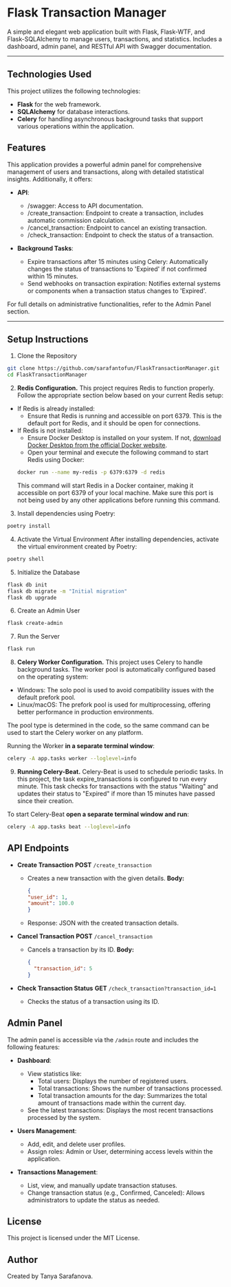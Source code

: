 # Flask Transaction Manager

A simple and elegant web application built with Flask, Flask-WTF, and Flask-SQLAlchemy to manage users, transactions, and statistics. Includes a dashboard, admin panel, and RESTful API with Swagger documentation.

---

## Technologies Used

This project utilizes the following technologies:
- **Flask** for the web framework.
- **SQLAlchemy** for database interactions.
- **Celery** for handling asynchronous background tasks that support various operations within the application.

## Features

This application provides a powerful admin panel for comprehensive management of users and transactions, along with detailed statistical insights. Additionally, it offers:
 
- **API**:
  - /swagger: Access to API documentation.
  - /create_transaction: Endpoint to create a transaction, includes automatic commission calculation.
  - /cancel_transaction: Endpoint to cancel an existing transaction.
  - /check_transaction: Endpoint to check the status of a transaction.  
  
- **Background Tasks**:
  - Expire transactions after 15 minutes using Celery: Automatically changes the status of transactions to 'Expired' if not confirmed within 15 minutes.
  - Send webhooks on transaction expiration: Notifies external systems or components when a transaction status changes to 'Expired'.

For full details on administrative functionalities, refer to the Admin Panel section.

---

## Setup Instructions

1. Clone the Repository
```bash
git clone https://github.com/sarafantofun/FlaskTransactionManager.git
cd FlaskTransactionManager
```

2. **Redis Configuration.** This project requires Redis to function properly. Follow the appropriate section below based on your current Redis setup:
  - If Redis is already installed:
     - Ensure that Redis is running and accessible on port 6379. This is the default port for Redis, and it should be open for connections.
  - If Redis is not installed:
    - Ensure Docker Desktop is installed on your system. If not, [download Docker Desktop from the official Docker website](https://docs.docker.com/desktop/).
    - Open your terminal and execute the following command to start Redis using Docker:
    ```bash
    docker run --name my-redis -p 6379:6379 -d redis
    ```
    This command will start Redis in a Docker container, making it accessible on port 6379 of your local machine. Make sure this port is not being used by any other applications before running this command.

3. Install dependencies using Poetry:
```bash
poetry install
```

4. Activate the Virtual Environment After installing dependencies, activate the virtual environment created by Poetry:
```bash
poetry shell
```

5. Initialize the Database
```bash
flask db init
flask db migrate -m "Initial migration"
flask db upgrade
```

6. Create an Admin User
```bash
flask create-admin
```

7. Run the Server
```bash
flask run
```

8. **Celery Worker Configuration.** This project uses Celery to handle background tasks. The worker pool is automatically configured based on the operating system:

  - Windows: The solo pool is used to avoid compatibility issues with the default prefork pool.
  - Linux/macOS: The prefork pool is used for multiprocessing, offering better performance in production environments.
  
  The pool type is determined in the code, so the same command can be used to start the Celery worker on any platform.
  
  Running the Worker **in a separate terminal window**:
  ```bash
  celery -A app.tasks worker --loglevel=info
  ```

9. **Running Celery-Beat.** Celery-Beat is used to schedule periodic tasks. In this project, the task expire_transactions is configured to run every minute. This task checks for transactions with the status "Waiting" and updates their status to "Expired" if more than 15 minutes have passed since their creation.
  
  To start Celery-Beat **open a separate terminal window and run**:
  ```bash
  celery -A app.tasks beat --loglevel=info
  ```

## API Endpoints

- **Create Transaction**
  **POST** `/create_transaction`
  - Creates a new transaction with the given details.
  **Body:**
    ```json
    {
    "user_id": 1, 
    "amount": 100.0
    }
    ```
  - Response: JSON with the created transaction details.


- **Cancel Transaction**
  **POST** `/cancel_transaction`
  - Cancels a transaction by its ID.
  **Body:**
    ```json
    {
      "transaction_id": 5
    }
    ```


- **Check Transaction Status**
  **GET** `/check_transaction?transaction_id=1`
  - Checks the status of a transaction using its ID.

## Admin Panel

The admin panel is accessible via the `/admin` route and includes the following features:

- **Dashboard**:
  - View statistics like:
    - Total users: Displays the number of registered users.
    - Total transactions: Shows the number of transactions processed.
    - Total transaction amounts for the day: Summarizes the total amount of transactions made within the current day.
  - See the latest transactions: Displays the most recent transactions processed by the system.
  
- **Users Management**:
  - Add, edit, and delete user profiles.
  - Assign roles: Admin or User, determining access levels within the application.
  
- **Transactions Management**:
  - List, view, and manually update transaction statuses.
  - Change transaction status (e.g., Confirmed, Canceled): Allows administrators to update the status as needed.

## License

This project is licensed under the MIT License. 

## Author

Created by Tanya Sarafanova.
